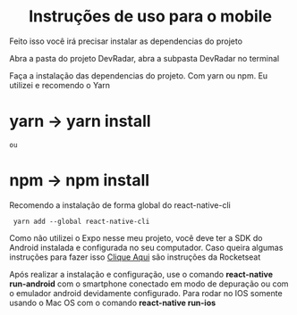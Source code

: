 <h1 align="center">Instruções de uso para o mobile</h1>
 
<p>Feito isso você irá precisar instalar as dependencias do projeto</p>
<p>Abra a pasta do projeto DevRadar, abra a subpasta DevRadar no terminal</p>

<p>Faça a instalação das dependencias do projeto. Com yarn ou npm. Eu utilizei e recomendo o Yarn</p>

  # yarn -> yarn install 
  
    ou 
    
  # npm -> npm install
  
  <p> Recomendo a instalação de forma global do react-native-cli </p>
  
     yarn add --global react-native-cli
     
  <p> Como não utilizei o Expo nesse meu projeto, você deve ter a SDK do Android instalada e configurada no seu computador. Caso queira algumas instruções para fazer isso <a href="https://docs.rocketseat.dev/ambiente-react-native/introducao" target="_blank">Clique Aqui</a> são instruções da Rocketseat</p>
  
Após realizar a instalação e configuração, use o comando **react-native  run-android** com o smartphone conectado em modo de depuração ou com o emulador android devidamente configurado. Para rodar no IOS somente usando o Mac OS com o comando **react-native run-ios**
  
  
